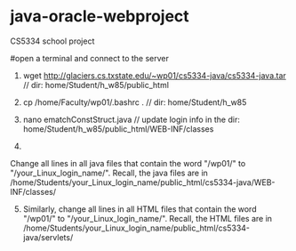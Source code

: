# java-oracle-webproject
CS5334 school project

#open a terminal and connect to the server

1. wget http://glaciers.cs.txstate.edu/~wp01/cs5334-java/cs5334-java.tar // dir: home/Student/h_w85/public_html

2. cp /home/Faculty/wp01/.bashrc . // dir: home/Student/h_w85

3. nano ematchConstStruct.java // update login info in the dir: home/Student/h_w85/public_html/WEB-INF/classes

4. 
Change all lines in all java files that contain the word "/wp01/" to "/your_Linux_login_name/".
   Recall, the java files are in /home/Students/your_Linux_login_name/public_html/cs5334-java/WEB-INF/classes/

5. Similarly, change all lines in all HTML files that contain the word "/wp01/" to "/your_Linux_login_name/".
   Recall, the HTML files are in /home/Students/your_Linux_login_name/public_html/cs5334-java/servlets/